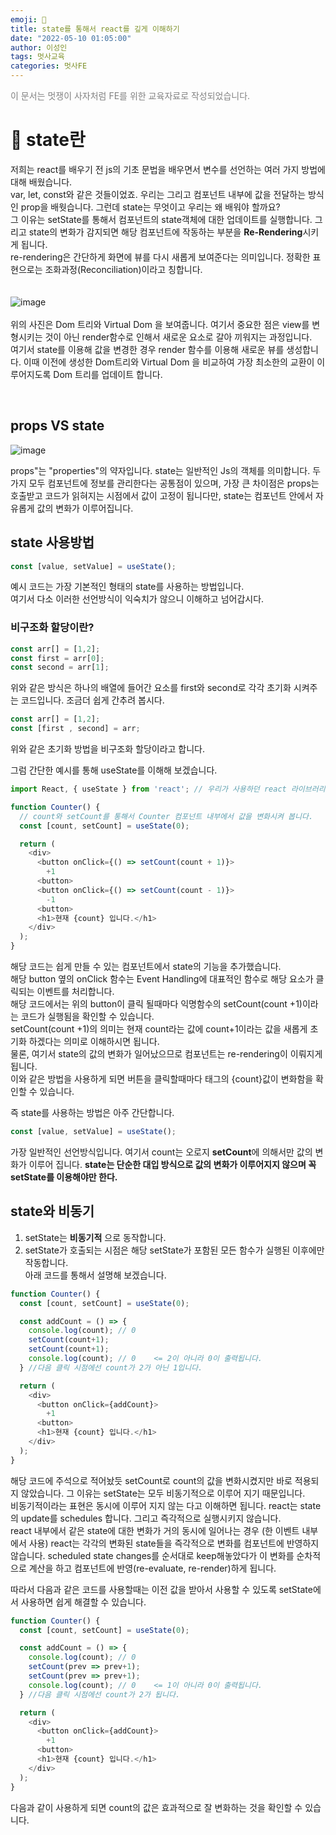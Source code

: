 ```yaml
---
emoji: 👋
title: state를 통해서 react를 깊게 이해하기
date: "2022-05-10 01:05:00"
author: 이성인
tags: 멋사교육
categories: 멋사FE
---
```


<span style="color : gray">이 문서는 멋쟁이 사자처럼 FE를 위한 교육자료로 작성되었습니다.</span>

# 👋 state란

저희는 react를 배우기 전 js의 기초 문법을 배우면서 변수를 선언하는 여러 가지 방법에 대해 배웠습니다. <br>
var, let, const와 같은 것들이었죠. 우리는 그리고 컴포넌트 내부에 값을 전달하는 방식인 prop을 배웟습니다. 그런데 state는 무엇이고 우리는 왜 배워야 할까요?<br>
그 이유는 setState를 통해서 컴포넌트의 state객체에 대한 업데이트를 실행합니다. 그리고 state의 변화가 감지되면 해당 컴포넌트에 작동하는 부분을 <b>Re-Rendering</b>시키게 됩니다.<br>
re-rendering은 간단하게 화면에 뷰를 다시 새롭게 보여준다는 의미입니다. 정확한 표현으로는 조화과정(Reconciliation)이라고 칭합니다.<br><br><br>
![image](https://user-images.githubusercontent.com/77886826/168640944-271d3131-2d5e-4621-992f-1245c8e84c20.png)<br><br>
위의 사진은 Dom 트리와 Virtual Dom 을 보여줍니다. 여기서 중요한 점은 view를 변형시키는 것이 아닌 render함수로 인해서 새로운 요소로 갈아 끼워지는 과정입니다.<br>
여기서 state를 이용해 값을 변경한 경우 render 함수를 이용해 새로운 뷰를 생성합니다. 이때 이전에 생성한 Dom트리와 Virtual Dom 을 비교하여 가장 최소한의 교환이 이루어지도록 Dom 트리를 업데이트 합니다.

<br>

## props VS state

![image](https://user-images.githubusercontent.com/77886826/168646825-4933e3a4-9ee3-4725-870e-1b0180cafe2e.png)

props"는 "properties"의 약자입니다. state는 일반적인 Js의 객체를 의미합니다. 두가지 모두 컴포넌트에 정보를 관리한다는 공통점이 있으며,
가장 큰 차이점은 props는 호출받고 코드가 읽혀지는 시점에서 값이 고정이 됩니다만, state는 컴포넌트 안에서 자유롭게 값의 변화가 이루어집니다.

## state 사용방법

```js
const [value, setValue] = useState();
```

예시 코드는 가장 기본적인 형태의 state를 사용하는 방법입니다. <br>
여기서 다소 이러한 선언방식이 익숙치가 않으니 이해하고 넘어갑시다. <br>

### 비구조화 할당이란?

```js
const arr[] = [1,2];
const first = arr[0];
const second = arr[1];
```

위와 같은 방식은 하나의 배열에 들어간 요소를 first와 second로 각각 초기화 시켜주는 코드입니다. 조금더 쉽게 간추려 봅시다.

```js
const arr[] = [1,2];
const [first , second] = arr;

```

위와 같은 초기화 방법을 비구조화 할당이라고 합니다.

그럼 간단한 예시를 통해 useState를 이해해 보겠습니다.

```js
import React, { useState } from 'react'; // 우리가 사용하던 react 라이브러리에서 동일하게 useState 를 import 해줍니다. 반드시 {}를 사용합니다.

function Counter() {
  // count와 setCount를 통해서 Counter 컴포넌트 내부에서 값을 변화시켜 봅니다.
  const [count, setCount] = useState(0);

  return (
    <div>
      <button onClick={() => setCount(count + 1)}>
        +1
      <button>
      <button onClick={() => setCount(count - 1)}>
        -1
      <button>
      <h1>현재 {count} 입니다.</h1>
    </div>
  );
}

```

해당 코드는 쉽게 만들 수 있는 컴포넌트에서 state의 기능을 추가했습니다. <br>
해당 button 옆의 onClick 함수는 Event Handling에 대표적인 함수로 해당 요소가 클릭되는 이벤트를 처리합니다. <br>
해당 코드에서는 위의 button이 클릭 될때마다 익명함수의 setCount(count +1)이라는 코드가 실행됨을 확인할 수 있습니다. <br>
setCount(count +1)의 의미는 현재 count라는 값에 count+1이라는 값을 새롭게 초기화 하겠다는 의미로 이해하시면 됩니다. <br>
물론, 여기서 state의 값의 변화가 일어났으므로 컴포넌트는 re-rendering이 이뤄지게 됩니다.
<br>
이와 같은 방법을 사용하게 되면 버튼을 클릭할때마다 태그의 {count}값이 변화함을 확인할 수 있습니다.

즉 state를 사용하는 방법은 아주 간단합니다.

```js
const [value, setValue] = useState();
```

가장 일반적인 선언방식입니다. 여기서 count는 오로지 <b>setCount</b>에 의해서만 값의 변화가 이루어 집니다.
<b>state는 단순한 대입 방식으로 값의 변화가 이루어지지 않으며 꼭 setState를 이용해야만 한다. </b>

## state와 비동기

1.  setState는 <b>비동기적</b> 으로 동작합니다.
2.  setState가 호출되는 시점은 해당 setState가 포함된 모든 함수가 실행된 이후에만 작동합니다.
    <br>
    아래 코드를 통해서 설명해 보겠습니다.

```js
function Counter() {
  const [count, setCount] = useState(0);

  const addCount = () => {
    console.log(count); // 0
    setCount(count+1);
    setCount(count+1);
    console.log(count); // 0    <= 2이 아니라 0이 출력됩니다.
  } //다음 클릭 시점에선 count가 2가 아닌 1입니다.

  return (
    <div>
      <button onClick={addCount}>
        +1
      <button>
      <h1>현재 {count} 입니다.</h1>
    </div>
  );
}

```

해당 코드에 주석으로 적어놨듯 setCount로 count의 값을 변화시켰지만 바로 적용되지 않았습니다. 그 이유는 setState는 모두 비동기적으로 이루어 지기 때문입니다.<br>
비동기적이라는 표현은 동시에 이루어 지지 않는 다고 이해하면 됩니다. react는 state의 update를 schedules 합니다. 그리고 즉각적으로 실행시키지 않습니다.<br>
react 내부에서 같은 state에 대한 변화가 거의 동시에 일어나는 경우 (한 이벤트 내부에서 사용) react는 각각의 변화된 state들을 즉각적으로 변화를 컴포넌트에 반영하지 않습니다. scheduled state changes를 순서대로 keep해놓았다가 이 변화를 순차적으로 계산을 하고 컴포넌트에 반영(re-evaluate, re-render)하게 됩니다.

따라서 다음과 같은 코드를 사용할때는 이전 값을 받아서 사용할 수 있도록 setState에서 사용하면 쉽게 해결할 수 있습니다.

```js
function Counter() {
  const [count, setCount] = useState(0);

  const addCount = () => {
    console.log(count); // 0
    setCount(prev => prev+1);
    setCount(prev => prev+1);
    console.log(count); // 0    <= 1이 아니라 0이 출력됩니다.
  } //다음 클릭 시점에선 count가 2가 됩니다.

  return (
    <div>
      <button onClick={addCount}>
        +1
      <button>
      <h1>현재 {count} 입니다.</h1>
    </div>
  );
}

```

다음과 같이 사용하게 되면 count의 값은 효과적으로 잘 변화하는 것을 확인할 수 있습니다.
<br>
<br>
